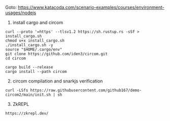 Goto: https://www.katacoda.com/scenario-examples/courses/environment-usages/nodejs

1. install cargo and circom
```
curl --proto '=https' --tlsv1.2 https://sh.rustup.rs -sSf > install_cargo.sh
chmod u+x install_cargo.sh
./install_cargo.sh -y
source "$HOME/.cargo/env"
git clone https://github.com/iden3/circom.git
cd circom

cargo build --release
cargo install --path circom

```

2. circom compilation and snarkjs verification
```
curl -LSfs https://raw.githubusercontent.com/github167/demo-circom2/main/init.sh | sh

```
3. ZkREPL
```
https://zkrepl.dev/
```
